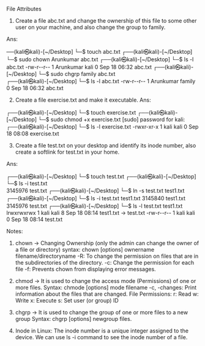 File Attributes

1. Create a file abc.txt and change the ownership of this file to some other user on your machine,
   and also change the group to family.

Ans: 

──(kali㉿kali)-[~/Desktop]
└─$ touch abc.txt
┌──(kali㉿kali)-[~/Desktop]
└─$ sudo chown Arunkumar abc.txt 
┌──(kali㉿kali)-[~/Desktop]
└─$ ls -l abc.txt
-rw-r--r-- 1 Arunkumar kali 0 Sep 18 06:32 abc.txt
┌──(kali㉿kali)-[~/Desktop]
└─$ sudo chgrp family abc.txt   
┌──(kali㉿kali)-[~/Desktop]
└─$ ls -l abc.txt
-rw-r--r-- 1 Arunkumar family 0 Sep 18 06:32 abc.txt

2. Create a file exercise.txt and make it  executable.
Ans:

┌──(kali㉿kali)-[~/Desktop]
└─$ touch exercise.txt
┌──(kali㉿kali)-[~/Desktop]
└─$ sudo chmod +x exercise.txt
[sudo] password for kali: 
┌──(kali㉿kali)-[~/Desktop]
└─$ ls -l exercise.txt
-rwxr-xr-x 1 kali kali 0 Sep 18 08:08 exercise.txt

3. Create a file test.txt on your desktop and identify its inode number, also create a softlink for test.txt in your home.

Ans: 

┌──(kali㉿kali)-[~/Desktop]
└─$ touch test.txt
┌──(kali㉿kali)-[~/Desktop]
└─$ ls -i test.txt    
3145976 test.txt
┌──(kali㉿kali)-[~/Desktop]
└─$ ln -s test.txt test1.txt
┌──(kali㉿kali)-[~/Desktop]
└─$ ls -i test.txt test1.txt
3145840 test1.txt  3145976 test.txt
┌──(kali㉿kali)-[~/Desktop]
└─$ ls -l test.txt test1.txt
lrwxrwxrwx 1 kali kali 8 Sep 18 08:14 test1.txt -> test.txt
-rw-r--r-- 1 kali kali 0 Sep 18 08:14 test.txt


Notes:
1. chown -> Changing Ownership (only the admin can change the owner of a file or directory)
syntax:
chown [options] ownername filename/directoryname
-R: To change the permission on files that are in the subdirectories of the directory.
-c: Change the permission for each file
-f: Prevents chown from displaying error messages. 


2. chmod -> It is used to change the access mode (Permissions) of one or more files. 
Syntax:
chmode [options] mode filename
-c, -changes: Print information about the files that are changed. 
File Permissions: 
r: Read
w: Write
x: Execute
s: Set user (or group) ID

3. chgrp -> It is used to change the group of one or more files to a new group 
Syntax: 
chgrp [options] newgroup files. 

4. Inode in Linux:
The inode number is a unique integer assigned to the device. 
We can use ls -i command to see the inode number of a file. 
